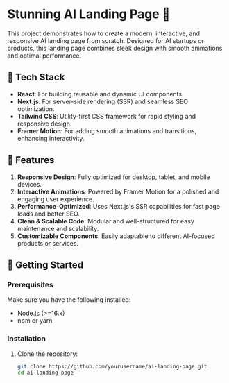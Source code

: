 # Stunning AI Landing Page 🚀

This project demonstrates how to create a modern, interactive, and responsive AI landing page from scratch. Designed for AI startups or products, this landing page combines sleek design with smooth animations and optimal performance.

## 🌟 Tech Stack

- **React**: For building reusable and dynamic UI components.
- **Next.js**: For server-side rendering (SSR) and seamless SEO optimization.
- **Tailwind CSS**: Utility-first CSS framework for rapid styling and responsive design.
- **Framer Motion**: For adding smooth animations and transitions, enhancing interactivity.

## 🎨 Features

1. **Responsive Design**: Fully optimized for desktop, tablet, and mobile devices.
2. **Interactive Animations**: Powered by Framer Motion for a polished and engaging user experience.
3. **Performance-Optimized**: Uses Next.js's SSR capabilities for fast page loads and better SEO.
4. **Clean & Scalable Code**: Modular and well-structured for easy maintenance and scalability.
5. **Customizable Components**: Easily adaptable to different AI-focused products or services.

## 🚀 Getting Started

### Prerequisites

Make sure you have the following installed:
- Node.js (>=16.x)
- npm or yarn

### Installation

1. Clone the repository:
   ```bash
   git clone https://github.com/yourusername/ai-landing-page.git
   cd ai-landing-page
